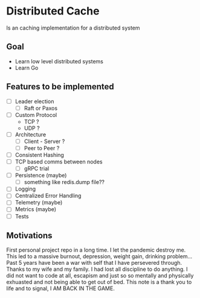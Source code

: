 # Distributed Cache

Is an caching implementation for a distributed system

## Goal

- Learn low level distributed systems
- Learn Go

## Features to be implemented

- [ ] Leader election
  - [ ] Raft or Paxos
- [ ] Custom Protocol
  - TCP ?
  - UDP ?
- [ ] Architecture
  - [ ] Client - Server ?
  - [ ] Peer to Peer ?
- [ ] Consistent Hashing
- [ ] TCP based comms between nodes
  - [ ] gRPC trial
- [ ] Persistence (maybe)
  - [ ] something like redis.dump file??
- [ ] Logging
- [ ] Centralized Error Handling
- [ ] Telemetry (maybe)
- [ ] Metrics (maybe)
- [ ] Tests

## Motivations

First personal project repo in a long time. I let the pandemic destroy me. This led to a massive burnout, depression, weight gain, drinking problem... Past 5 years have been a war with self that I have persevered through. Thanks to my wife and my family. I had lost all discipline to do anything. I did not want to code at all, escapism and just so so mentally and physically exhuasted and not being able to get out of bed. This note is a thank you to life and to signal, I AM BACK IN THE GAME.
